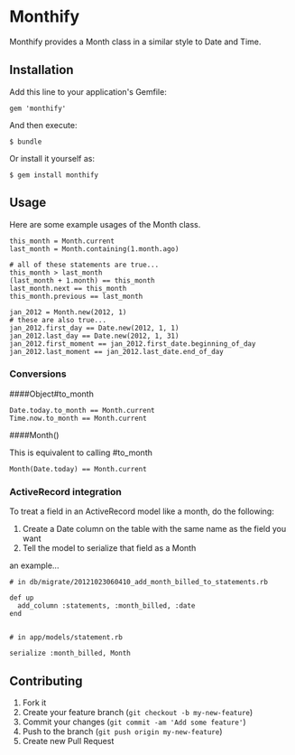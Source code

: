 # Monthify

Monthify provides a Month class in a similar style to Date and Time.

## Installation

Add this line to your application's Gemfile:

    gem 'monthify'

And then execute:

    $ bundle

Or install it yourself as:

    $ gem install monthify

## Usage

Here are some example usages of the Month class.

    this_month = Month.current
    last_month = Month.containing(1.month.ago)

    # all of these statements are true...
    this_month > last_month
    (last_month + 1.month) == this_month
    last_month.next == this_month
    this_month.previous == last_month

    jan_2012 = Month.new(2012, 1)
    # these are also true...
    jan_2012.first_day == Date.new(2012, 1, 1)
    jan_2012.last_day == Date.new(2012, 1, 31)
    jan_2012.first_moment == jan_2012.first_date.beginning_of_day
    jan_2012.last_moment == jan_2012.last_date.end_of_day

### Conversions

####Object#to_month

    Date.today.to_month == Month.current
    Time.now.to_month == Month.current

####Month()

This is equivalent to calling #to_month

    Month(Date.today) == Month.current

### ActiveRecord integration
To treat a field in an ActiveRecord model like a month, do the following:

1. Create a Date column on the table with the same name as the field you want
2. Tell the model to serialize that field as a Month

an example...

    # in db/migrate/20121023060410_add_month_billed_to_statements.rb
    
    def up
      add_column :statements, :month_billed, :date
    end
    

    # in app/models/statement.rb

    serialize :month_billed, Month

## Contributing

1. Fork it
2. Create your feature branch (`git checkout -b my-new-feature`)
3. Commit your changes (`git commit -am 'Add some feature'`)
4. Push to the branch (`git push origin my-new-feature`)
5. Create new Pull Request
